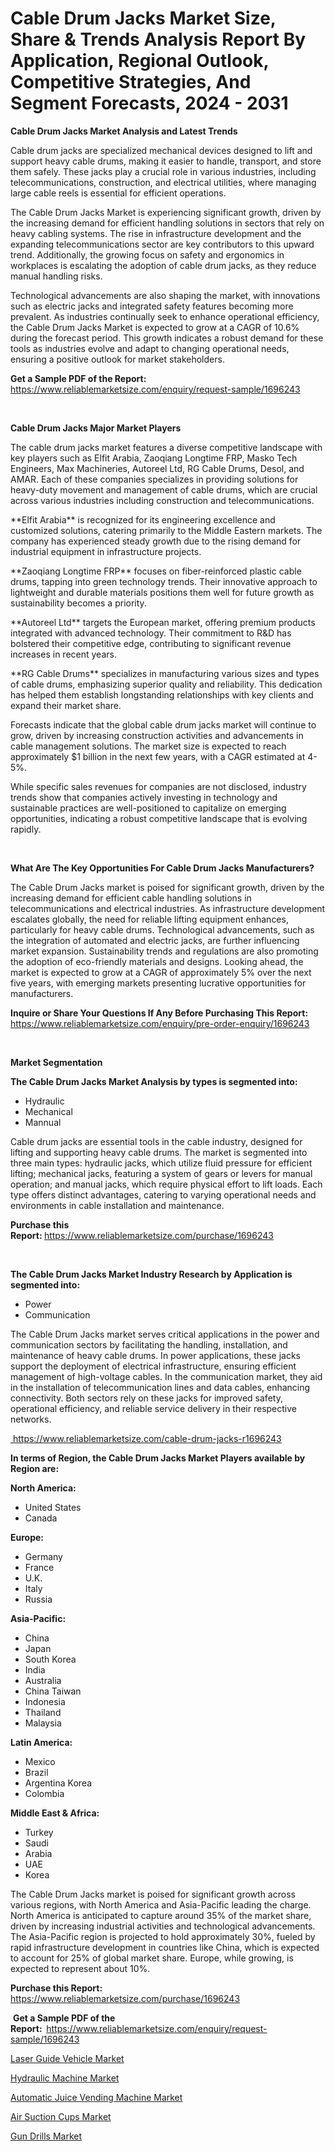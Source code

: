 <p><h1>Cable Drum Jacks Market Size, Share & Trends Analysis Report By Application, Regional Outlook, Competitive Strategies, And Segment Forecasts, 2024 - 2031</h1></p><p><strong>Cable Drum Jacks Market Analysis and Latest Trends</strong></p>
<p><p>Cable drum jacks are specialized mechanical devices designed to lift and support heavy cable drums, making it easier to handle, transport, and store them safely. These jacks play a crucial role in various industries, including telecommunications, construction, and electrical utilities, where managing large cable reels is essential for efficient operations.</p><p>The Cable Drum Jacks Market is experiencing significant growth, driven by the increasing demand for efficient handling solutions in sectors that rely on heavy cabling systems. The rise in infrastructure development and the expanding telecommunications sector are key contributors to this upward trend. Additionally, the growing focus on safety and ergonomics in workplaces is escalating the adoption of cable drum jacks, as they reduce manual handling risks.</p><p>Technological advancements are also shaping the market, with innovations such as electric jacks and integrated safety features becoming more prevalent. As industries continually seek to enhance operational efficiency, the Cable Drum Jacks Market is expected to grow at a CAGR of 10.6% during the forecast period. This growth indicates a robust demand for these tools as industries evolve and adapt to changing operational needs, ensuring a positive outlook for market stakeholders.</p></p>
<p><strong>Get a Sample PDF of the Report:&nbsp;</strong> <a href="https://www.reliablemarketsize.com/enquiry/request-sample/1696243?utm_campaign=1262&utm_medium=2&utm_source=Github&utm_content=ia&utm_term=19102024&utm_id=cable-drum-jacks">https://www.reliablemarketsize.com/enquiry/request-sample/1696243</a></p>
<p>&nbsp;</p>
<p><strong>Cable Drum Jacks Major Market Players</strong></p>
<p><p>The cable drum jacks market features a diverse competitive landscape with key players such as Elfit Arabia, Zaoqiang Longtime FRP, Masko Tech Engineers, Max Machineries, Autoreel Ltd, RG Cable Drums, Desol, and AMAR. Each of these companies specializes in providing solutions for heavy-duty movement and management of cable drums, which are crucial across various industries including construction and telecommunications.</p><p>**Elfit Arabia** is recognized for its engineering excellence and customized solutions, catering primarily to the Middle Eastern markets. The company has experienced steady growth due to the rising demand for industrial equipment in infrastructure projects.</p><p>**Zaoqiang Longtime FRP** focuses on fiber-reinforced plastic cable drums, tapping into green technology trends. Their innovative approach to lightweight and durable materials positions them well for future growth as sustainability becomes a priority.</p><p>**Autoreel Ltd** targets the European market, offering premium products integrated with advanced technology. Their commitment to R&D has bolstered their competitive edge, contributing to significant revenue increases in recent years.</p><p>**RG Cable Drums** specializes in manufacturing various sizes and types of cable drums, emphasizing superior quality and reliability. This dedication has helped them establish longstanding relationships with key clients and expand their market share.</p><p>Forecasts indicate that the global cable drum jacks market will continue to grow, driven by increasing construction activities and advancements in cable management solutions. The market size is expected to reach approximately $1 billion in the next few years, with a CAGR estimated at 4-5%.</p><p>While specific sales revenues for companies are not disclosed, industry trends show that companies actively investing in technology and sustainable practices are well-positioned to capitalize on emerging opportunities, indicating a robust competitive landscape that is evolving rapidly.</p></p>
<p>&nbsp;</p>
<p><strong>What Are The Key Opportunities For Cable Drum Jacks Manufacturers?</strong></p>
<p><p>The Cable Drum Jacks market is poised for significant growth, driven by the increasing demand for efficient cable handling solutions in telecommunications and electrical industries. As infrastructure development escalates globally, the need for reliable lifting equipment enhances, particularly for heavy cable drums. Technological advancements, such as the integration of automated and electric jacks, are further influencing market expansion. Sustainability trends and regulations are also promoting the adoption of eco-friendly materials and designs. Looking ahead, the market is expected to grow at a CAGR of approximately 5% over the next five years, with emerging markets presenting lucrative opportunities for manufacturers.</p></p>
<p><strong>Inquire or Share Your Questions If Any Before Purchasing This Report:</strong> <a href="https://www.reliablemarketsize.com/enquiry/pre-order-enquiry/1696243?utm_campaign=1262&utm_medium=2&utm_source=Github&utm_content=ia&utm_term=19102024&utm_id=cable-drum-jacks">https://www.reliablemarketsize.com/enquiry/pre-order-enquiry/1696243</a></p>
<p>&nbsp;</p>
<p><strong>Market Segmentation</strong></p>
<p><strong>The Cable Drum Jacks Market Analysis by types is segmented into:</strong></p>
<p><ul><li>Hydraulic</li><li>Mechanical</li><li>Mannual</li></ul></p>
<p><p>Cable drum jacks are essential tools in the cable industry, designed for lifting and supporting heavy cable drums. The market is segmented into three main types: hydraulic jacks, which utilize fluid pressure for efficient lifting; mechanical jacks, featuring a system of gears or levers for manual operation; and manual jacks, which require physical effort to lift loads. Each type offers distinct advantages, catering to varying operational needs and environments in cable installation and maintenance.</p></p>
<p><strong>Purchase this Report:&nbsp;</strong><a href="https://www.reliablemarketsize.com/purchase/1696243?utm_campaign=1262&utm_medium=2&utm_source=Github&utm_content=ia&utm_term=19102024&utm_id=cable-drum-jacks">https://www.reliablemarketsize.com/purchase/1696243</a></p>
<p>&nbsp;</p>
<p><strong>The Cable Drum Jacks Market Industry Research by Application is segmented into:</strong></p>
<p><ul><li>Power</li><li>Communication</li></ul></p>
<p><p>The Cable Drum Jacks market serves critical applications in the power and communication sectors by facilitating the handling, installation, and maintenance of heavy cable drums. In power applications, these jacks support the deployment of electrical infrastructure, ensuring efficient management of high-voltage cables. In the communication market, they aid in the installation of telecommunication lines and data cables, enhancing connectivity. Both sectors rely on these jacks for improved safety, operational efficiency, and reliable service delivery in their respective networks.</p></p>
<p><a href="https://www.reliablemarketsize.com/cable-drum-jacks-r1696243?utm_campaign=1262&utm_medium=2&utm_source=Github&utm_content=ia&utm_term=19102024&utm_id=cable-drum-jacks">&nbsp;https://www.reliablemarketsize.com/cable-drum-jacks-r1696243</a></p>
<p><strong>In terms of Region, the Cable Drum Jacks Market Players available by Region are:</strong></p>
<p>
    <p> <strong> North America: </strong>
        <ul>
            <li>United States</li>
            <li>Canada</li>
        </ul>
        </p> 
    <p> <strong> Europe: </strong>
        <ul>
            <li>Germany</li>
            <li>France</li>
            <li>U.K.</li>
            <li>Italy</li>
            <li>Russia</li>
        </ul>
        </p> 
    <p> <strong> Asia-Pacific: </strong>
        <ul>
            <li>China</li>
            <li>Japan</li>
            <li>South Korea</li>
            <li>India</li>
            <li>Australia</li>
            <li>China Taiwan</li>
            <li>Indonesia</li>
            <li>Thailand</li>
            <li>Malaysia</li>
        </ul>
        </p> 
    <p> <strong> Latin America: </strong>
        <ul>
            <li>Mexico</li>
            <li>Brazil</li>
            <li>Argentina Korea</li>
            <li>Colombia</li>
        </ul>
        </p> 
    <p> <strong> Middle East & Africa: </strong>
        <ul>
            <li>Turkey</li>
            <li>Saudi</li>
            <li>Arabia</li>
            <li>UAE</li>
            <li>Korea</li>
        </ul>
    </p>
    </p>
<p><p>The Cable Drum Jacks market is poised for significant growth across various regions, with North America and Asia-Pacific leading the charge. North America is anticipated to capture around 35% of the market share, driven by increasing industrial activities and technological advancements. The Asia-Pacific region is projected to hold approximately 30%, fueled by rapid infrastructure development in countries like China, which is expected to account for 25% of global market share. Europe, while growing, is expected to represent about 10%.</p></p>
<p><strong>Purchase this Report: </strong><a href="https://www.reliablemarketsize.com/purchase/1696243?utm_campaign=1262&utm_medium=2&utm_source=Github&utm_content=ia&utm_term=19102024&utm_id=cable-drum-jacks">https://www.reliablemarketsize.com/purchase/1696243</a></p>
<p>&nbsp;<strong>Get a Sample PDF of the Report:&nbsp;&nbsp;</strong><a href="https://www.reliablemarketsize.com/enquiry/request-sample/1696243?utm_campaign=1262&utm_medium=2&utm_source=Github&utm_content=ia&utm_term=19102024&utm_id=cable-drum-jacks">https://www.reliablemarketsize.com/enquiry/request-sample/1696243</a></p>
<p><strong></strong></p>
<p><p><a href="https://github.com/sofayahoo2023/Market-Research-Report-List-6/blob/main/laser-guide-vehicle-market.md?utm_campaign=1262&utm_medium=2&utm_source=Github&utm_content=ia&utm_term=19102024&utm_id=cable-drum-jacks">Laser Guide Vehicle Market</a></p><p><a href="https://www.linkedin.com/pulse/global-hydraulic-machine-market-analysis-key-trends-future-agdic?utm_campaign=1262&utm_medium=2&utm_source=Github&utm_content=ia&utm_term=19102024&utm_id=cable-drum-jacks">Hydraulic Machine Market</a></p><p><a href="https://www.linkedin.com/pulse/navigating-global-automatic-juice-vending-machine-market-jt3jc?utm_campaign=1262&utm_medium=2&utm_source=Github&utm_content=ia&utm_term=19102024&utm_id=cable-drum-jacks">Automatic Juice Vending Machine Market</a></p><p><a href="https://www.linkedin.com/pulse/global-air-suction-cups-market-pulse-trends-growth-analysis-ftoxc?utm_campaign=1262&utm_medium=2&utm_source=Github&utm_content=ia&utm_term=19102024&utm_id=cable-drum-jacks">Air Suction Cups Market</a></p><p><a href="https://www.linkedin.com/pulse/mapping-gun-drills-market-trends-challenges-breakthroughs-2024-rc8de?utm_campaign=1262&utm_medium=2&utm_source=Github&utm_content=ia&utm_term=19102024&utm_id=cable-drum-jacks">Gun Drills Market</a></p></p>